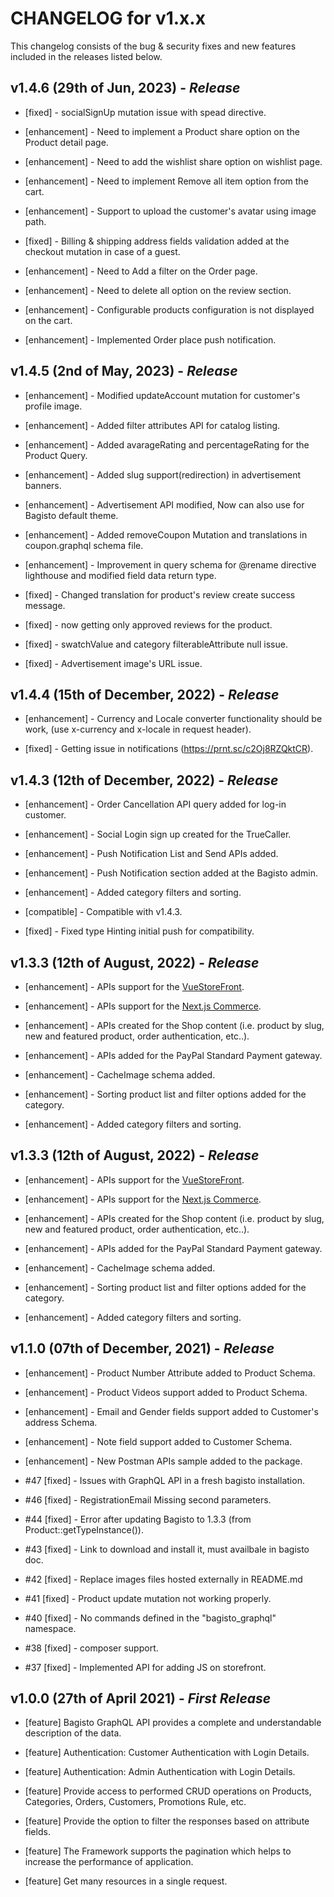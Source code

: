 # CHANGELOG for v1.x.x

This changelog consists of the bug & security fixes and new features included in the releases listed below.

## **v1.4.6 (29th of Jun, 2023)** - *Release*

* [fixed] - socialSignUp mutation issue with spead directive.

* [enhancement] - Need to implement a Product share option on the Product detail page.

* [enhancement] - Need to add the wishlist share option on wishlist page.

* [enhancement] - Need to implement Remove all item option from the cart.

* [enhancement] - Support to upload the customer's avatar using image path.

* [fixed] - Billing & shipping address fields validation added at the checkout mutation in case of a guest.

* [enhancement] - Need to Add a filter on the Order page.

* [enhancement] - Need to delete all option on the review section.

* [enhancement] - Configurable products configuration is not displayed on the cart.

* [enhancement] - Implemented Order place push notification.

## **v1.4.5 (2nd of May, 2023)** - *Release*

* [enhancement] - Modified updateAccount mutation for customer's profile image.

* [enhancement] - Added filter attributes API for catalog listing.

* [enhancement] - Added avarageRating and percentageRating for the Product Query.

* [enhancement] - Added slug support(redirection) in advertisement banners.

* [enhancement] - Advertisement API modified, Now can also use for Bagisto default theme.

* [enhancement] - Added removeCoupon Mutation and translations in coupon.graphql schema file.

* [enhancement] - Improvement in query schema for @rename directive lighthouse and modified field data return type.

* [fixed] - Changed translation for product's review create success message.

* [fixed] - now getting only approved reviews for the product.

* [fixed] - swatchValue and category filterableAttribute null issue.

* [fixed] - Advertisement image's URL issue.

## **v1.4.4 (15th of December, 2022)** - *Release*

* [enhancement] - Currency and Locale converter functionality should be work, (use x-currency and x-locale in request header).

* [fixed] - Getting issue in notifications (https://prnt.sc/c2Oj8RZQktCR).

## **v1.4.3 (12th of December, 2022)** - *Release*

* [enhancement] - Order Cancellation API query added for log-in customer.

* [enhancement] - Social Login sign up created for the TrueCaller.

* [enhancement] - Push Notification List and Send APIs added.

* [enhancement] - Push Notification section added at the Bagisto admin.

* [enhancement] - Added category filters and sorting.

* [compatible] - Compatible with v1.4.3.

* [fixed] - Fixed type Hinting initial push for compatibility.

## **v1.3.3 (12th of August, 2022)** - *Release*

* [enhancement] - APIs support for the [VueStoreFront](https://github.com/bagisto/vuestorefront).

* [enhancement] - APIs support for the [Next.js Commerce](https://github.com/bagisto/nextjs-commerce).

* [enhancement] - APIs created for the Shop content (i.e. product by slug, new and featured product, order authentication, etc..).

* [enhancement] - APIs added for the PayPal Standard Payment gateway.

* [enhancement] - CacheImage schema added.

* [enhancement] - Sorting product list and filter options added for the category.

* [enhancement] - Added category filters and sorting.

## **v1.3.3 (12th of August, 2022)** - *Release*

* [enhancement] - APIs support for the [VueStoreFront](https://github.com/bagisto/vuestorefront).

* [enhancement] - APIs support for the [Next.js Commerce](https://github.com/bagisto/nextjs-commerce).

* [enhancement] - APIs created for the Shop content (i.e. product by slug, new and featured product, order authentication, etc..).

* [enhancement] - APIs added for the PayPal Standard Payment gateway.

* [enhancement] - CacheImage schema added.

* [enhancement] - Sorting product list and filter options added for the category.

* [enhancement] - Added category filters and sorting.

## **v1.1.0 (07th of December, 2021)** - *Release*

* [enhancement] - Product Number Attribute added to Product Schema.

* [enhancement] - Product Videos support added to Product Schema.

* [enhancement] - Email and Gender fields support added to Customer's address Schema.

* [enhancement] - Note field support added to Customer Schema.

* [enhancement] - New Postman APIs sample added to the package.

* #47 [fixed] - Issues with GraphQL API in a fresh bagisto installation.

* #46 [fixed] - RegistrationEmail Missing second parameters.

* #44 [fixed] - Error after updating Bagisto to 1.3.3 (from Product::getTypeInstance()).

* #43 [fixed] - Link to download and install it, must availbale in bagisto doc.

* #42 [fixed] - Replace images files hosted externally in README.md

* #41 [fixed] - Product update mutation not working properly.

* #40 [fixed] - No commands defined in the "bagisto_graphql" namespace.

* #38 [fixed] - composer support.

* #37 [fixed] - Implemented API for adding JS on storefront.

## **v1.0.0 (27th of April 2021)** - *First Release*

* [feature] Bagisto GraphQL API provides a complete and understandable description of the data.

* [feature] Authentication: Customer Authentication with Login Details.

* [feature] Authentication: Admin Authentication with Login Details.

* [feature] Provide access to performed CRUD operations on Products, Categories, Orders, Customers, Promotions Rule, etc.

* [feature] Provide the option to filter the responses based on attribute fields.

* [feature] The Framework supports the pagination which helps to increase the performance of application.

* [feature] Get many resources in a single request.
